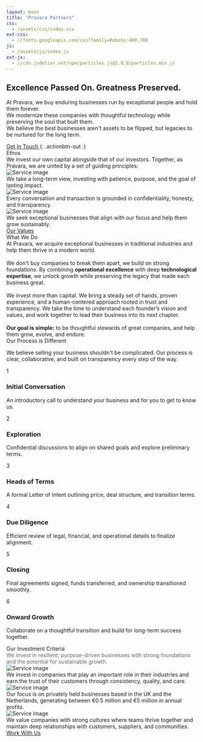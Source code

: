 ```yaml
---
layout: base
title: "Pravara Partners"
css:
  - /assets/css/index.css
ext-css:
  - //fonts.googleapis.com/css?family=Roboto:400,700
js:
  - /assets/js/index.js
ext-js:
  - //cdn.jsdelivr.net/npm/particles.js@2.0.0/particles.min.js
---
```


<div id="header" class="cut1" markdown="1">

<div id="header-inner" markdown="1">

<div id="mission-statement" class="mission-container">
  <h2 class="mission-tagline">Excellence Passed On. Greatness Preserved.</h2>
  <p class="mission-text">
    At Pravara, we buy enduring businesses run by exceptional people and hold them forever. <br/>We modernize these companies with thoughtful technology while preserving the soul that built them. <br/>We believe the best businesses aren't assets to be flipped, but legacies to be nurtured for the long term.
  </p>
</div>

<a href="/contact" class="actionbtn">
  <span class="far fa-envelope" aria-hidden="true"></span>
  Get In Touch
</a>
{: .actionbtn-out :}

</div>

<div id="particles-js"></div>

</div>

<div id="main-sections">

<div id="services-out" class="page-section cut1">
  <div id="services">
    <div class="section-title">Ethos</div>
    <div class="section-subtitle">We invest our own capital alongside that of our investors. Together, as Pravara, we are united by a set of guiding principles:</div>
    <div id="services-list">
      <div class="service">
        <img class="service-img" alt="Service image" src="/assets/img/scale-flexiple/ethos1.png" />
        <div class="service-text">We take a long-term view, investing with patience, purpose, and the goal of lasting impact.</div>
      </div>
      <div class="service">
        <img class="service-img" alt="Service image" src="/assets/img/scale-flexiple/ethos2.png" />
        <div class="service-text">Every conversation and transaction is grounded in confidentiality, honesty, and transparency.</div>
      </div>
      <div id="services-break"></div>
      <div class="service">
        <img class="service-img" alt="Service image" src="/assets/img/scale-flexiple/ethos3.png" />
        <div class="service-text">We seek exceptional businesses that align with our focus and help them grow sustainably.</div>
      </div>
    </div>
    <a href="/values" class="actionbtn">
      <span class="far fa-envelope" aria-hidden="true"></span>
      Our Values</a>
  </div>
</div>

<div class="cut-buffer aboutus-buffer"></div>

<div id="aboutus-out" class="page-section grey-section cut2">
  <div id="aboutus">
    <div class="section-title">What We Do</div>
    <div id="aboutus-text">
      At Pravara, we acquire exceptional businesses in traditional industries and help them thrive in a modern world. <br/> <br/> We don't buy companies to break them apart, we build on strong foundations. By combining <b>operational excellence</b> with deep <b>technological expertise</b>, we unlock growth while preserving the legacy that made each business great.<br/><br/>We invest more than capital. We bring a steady set of hands, proven experience, and a human-centered approach rooted in trust and transparency. We take the time to understand each founder’s vision and values, and work together to lead their business into its next chapter.<br/><br/><b>Our goal is simple:</b> to be thoughtful stewards of great companies, and help them grow, evolve, and endure.
    </div>
  </div>
</div>

<div class="cut-buffer values-buffer"></div>

<div id="values-out" class="page-section cut2">
  <div id="values">
    <div class="container">
      <div class="section-title">Our Process is Different</div>
      <p class="section-subtitle">We believe selling your business shouldn't be complicated. Our process is clear, collaborative, and built on transparency every step of the way.</p>
      <div class="timeline-horizontal">
        <div class="timeline-step">
          <div class="circle">1</div>
          <h3>Initial Conversation</h3>
          <p>An introductory call to understand your business and for you to get to know us.</p>
        </div>
        <div class="timeline-step">
          <div class="circle">2</div>
          <h3>Exploration</h3>
          <p>Confidential discussions to align on shared goals and explore preliminary terms.</p>
        </div>
        <div class="timeline-step">
          <div class="circle">3</div>
          <h3>Heads of Terms</h3>
          <p>A formal Letter of Intent outlining price, deal structure, and transition terms.</p>
        </div>
        <div class="timeline-step">
          <div class="circle">4</div>
          <h3>Due Diligence</h3>
          <p>Efficient review of legal, financial, and operational details to finalize alignment.</p>
        </div>
        <div class="timeline-step">
          <div class="circle">5</div>
          <h3>Closing</h3>
          <p>Final agreements signed, funds transferred, and ownership transitioned smoothly.</p>
        </div>
        <div class="timeline-step">
          <div class="circle">6</div>
          <h3>Onward Growth</h3>
          <p>Collaborate on a thoughtful transition and build for long-term success together.</p>
        </div>
      </div>
    </div>
  </div>
</div>

<div class="cut-buffer"></div>

<div id="services-out" class="page-section grey-section cut1">
  <div id="services">
    <div class="section-title">Our Investment Criteria</div>
    <div class="section-subtitle" style="color: #666">We invest in resilient, purpose-driven businesses with strong foundations and the potential for sustainable growth.</div>
    <div id="services-list">
      <div class="service">
        <img class="service-img" alt="Service image" src="/assets/img/scale-flexiple/investment1.png" />
        <div class="service-text">We invest in companies that play an important role in their industries and earn the trust of their customers through consistency, quality, and care.</div>
      </div>
      <div class="service">
        <img class="service-img" alt="Service image" src="/assets/img/scale-flexiple/investment2.png" />
        <div class="service-text">Our focus is on privately held businesses based in the UK and the Netherlands, generating between €0.5 million and €5 million in annual profits.</div>
      </div>
      <div id="services-break"></div>
      <div class="service">
        <img class="service-img" alt="Service image" src="/assets/img/scale-flexiple/investment3.png" />
        <div class="service-text">We value companies with strong cultures where teams thrive together and maintain deep relationships with customers, suppliers, and communities.</div>
      </div>
    </div>
    <a href="/contact" class="actionbtn pulse-button">
      <span class="fas fa-briefcase" aria-hidden="true"></span>
      Work With Us</a>
  </div>
</div>

<div class="cut-buffer portfolio-buffer"></div>

</div>

